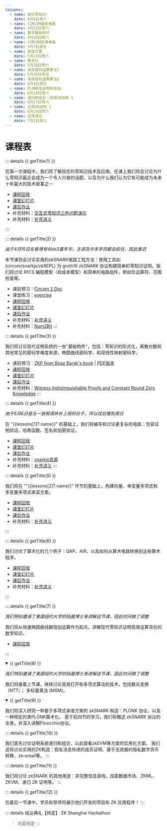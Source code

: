 ```yaml
---
lessons:
  - name: 初识零知识
    date: 4月8日周六
  - name: CIRCOM基础电路
    date: 4月22日周六
  - name: 数学基础构件
    date: 4月29日周六
  - name: CIRCOM实用电路
    date: 5月7日周日
  - name: 承诺方案
    date: 5月13日周六
  - name: 算术化
    date: 5月20日周六
  - name: 高效密码运算算法1
    date: 5月28日周日
  - name: 高效密码运算算法2
    date: 6月4日周日
  - name: PLONK及证明系统栈；
    date: 6月10日周六
  - name: 递归和组合；应用ZK结构 1
    date: 6月17日周六
  - name: 应用ZK结构 2
    date: 6月24日周六
  - name: 应用演示
    date: 7月1日周六
---
```


<script setup>
import { useData } from 'vitepress'
import { isProxy, toRaw } from 'vue';

const { frontmatter } = useData()
const lessons = toRaw(frontmatter.value).lessons

function getTitle(number) {
    return `第 ${number} 课【${ lessons[number - 1].date }】 ${ lessons[number - 1]?.name }`;
}

</script>

# 课程表  

::: details {{ getTitle(1) }}

在第一次课程中，我们将了解现在的零知识技术及应用。在课上我们将会讨论为什么零知识最近会成为一个令人兴奋的话题，以及为什么我们认为它有可能成为未来十年最大的技术故事之一

- [课程回放](https://www.youtube.com/watch?v=MgJskhhYY2o)
- [课堂幻灯片](pathname:///lecture/1-intro.pdf)
- [课后作业](./notes/exercise1)
- 补充材料：[交互式零知识三色问题演示](pathname://interactive/graph.html)
- 补充材料：[补充讲义](./notes/lecture1)

:::


::: details {{ getTitle(2) }}

_由于4月15日在香港有Web3嘉年华，主讲及许多学员都会前往，因此推迟_

本节课将会讨论实用的zkSNARK电路工程方法：使用工具如(circom/snarkjs/zkREPL) 为 groth16 zkSNARK 协议构建简单的零知识证明。我们将讨论 R1CS 编程模型（和成本模型）和简单的电路组件，例如位运算符、范围检查等。

- 课前预习：[Circom 2 Doc](https://docs.circom.io/)
- 课堂练习：[exercise](./notes/classexercise2)
- [课程回放](https://www.youtube.com/watch?v=CTJ1JkYLiyw)
- [课堂幻灯片](pathname:///lecture/2-circom1.pdf)
- [课后作业](./notes/exercise2)
- 补充材料：[补充讲义](./notes/lecture2)
- 补充材料：[Num2Bit](./notes/num2bit)
:::


::: details {{ getTitle(3) }}

我们将讨论现代证明系统的一些"基础构件"，包括：零知识的形式化，离散对数和其他常见的密码学难度来源，椭圆曲线密码学，和双线性映射密码学。

- 课前预习：[ZKP from Boaz Barak's book](https://intensecrypto.org/public/lec_14_zero_knowledge.html)
  | [PDF版本](https://files.boazbarak.org/crypto/lec_14_zero_knowledge.pdf)
- [课程回放](https://www.youtube.com/watch?v=Rfs4n4MrQso)
- [课堂幻灯片](pathname:///lecture/3-math.pdf)
- [课后作业](./notes/exercise3)
- 补充材料：[Witness Indistinguishable Proofs and Constant Round Zero Knowledge](https://theory.cs.princeton.edu/uploads/Main/crypto_wi.pdf)
:::


::: details {{ getTitle(4) }}

_由于5月6日是五一放假调休补上班的日子，所以往后推到周日_

在 "{{lessons[1]?.name}}" 的基础上，我们将编写和讨论更复杂的电路：包容证明验证、哈希函数、签名和加密验证。

- [课程回放](https://www.youtube.com/watch?v=smJz5RdY0Nc)
- [课堂幻灯片](pathname:///lecture/4-circom2.pdf)
- [课后作业](./notes/exercise4)
- 补充材料：[snarkjs资源](./notes/snarkjs)
- 补充材料：[补充讲义](./notes/lecture4)
:::


::: details {{ getTitle(5) }}

我们将在 ""{{lessons[2]?.name}}" 环节的基础上，构建向量、单变量多项式和多变量多项式承诺方案。

- [课程回放](https://www.youtube.com/watch?v=yR4SKrz7EOM)
- [课堂幻灯片](pathname:///lecture/5-commitment.pdf)
- [课后作业](./notes/exercise5)
- 补充材料：[补充讲义](./notes/lecture5)

:::


::: details {{ getTitle(6) }}

我们讨论了算术化的几个例子：QAP，AIR，以及如何从算术电路转换到这些算术程序。

- [课程回放](https://www.youtube.com/watch?v=nYMRQyQ8pHs)
- [课堂幻灯片](pathname:///lecture/7-arithmetization.pdf)
- [课后作业](./notes/exercise7)
- 补充材料：[补充讲义](./notes/lecture7)

:::


::: details {{ getTitle(7) }}

_我们特别邀请了美国纽约大学的陆晨博士来讲解这节课，因此时间做了调整_

我们将从快速椭圆曲线翻倍加运算作为起点，讲解现代零知识证明高效运算背后的数学知识。

- [课程回放](https://www.youtube.com/watch?v=4Z6Ety1ZTtg)

:::


<details class="details custom-block" open="">
<summary>{{ getTitle(8) }}</summary>
<!-- ::: details {{ getTitle(8) }} -->

_我们特别邀请了美国纽约大学的陆晨博士来讲解这节课，因此时间做了调整_

我们将接着上节课，继续讨论高效打开和多项式算法的技术，包括数论变换（NTT）； 多标量乘法 (MSM)。

<!-- ::: -->
</details>


<details class="details custom-block" open="">
<summary>{{ getTitle(9) }}</summary>
<!-- ::: details {{ getTitle(9) }} -->

我们将深入研究一种基于多项式承诺方案的 zkSNARK 构造：PLONK 协议，以及一种特定的类PLONK算术化。
基于前四节的学习，我们将概述 zkSNARK 协议的全景，并深入讲解Pinocchio协议。

<!-- ::: -->
</details>


::: details {{ getTitle(10) }}

我们首先讨论证明系统递归和组合，以此窥看zkEVM等方案的实用化方案。
我们还将讨论实用的ZK构造：假名消息传递的成员证明、基于无效器的隐私数字货币转移、zk-email等。
:::


::: details {{ getTitle(11) }}

我们将讨论 zkSNARK 的其他用途：非完整信息游戏、加密数据市场、ZKML、ZKVM、递归 ZK 证明等。
:::


::: details {{ getTitle(12) }}

在最后一节课中，学员和导师将展示他们开发的项目和 ZK 应用程序！
:::


::: details 结业典礼【待定】 ZK Shanghai Hackathon
> 内容待定
:::